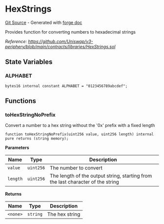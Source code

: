 # HexStrings
[Git Source](https://github.com/uniswap/v4-periphery/blob/cf451c4f55f36ea64c2007d331e3a3574225fc8b/src/libraries/HexStrings.sol) - Generated with [forge doc](https://book.getfoundry.sh/reference/forge/forge-doc)

Provides function for converting numbers to hexadecimal strings

*Reference: https://github.com/Uniswap/v3-periphery/blob/main/contracts/libraries/HexStrings.sol*


## State Variables
### ALPHABET

```solidity
bytes16 internal constant ALPHABET = "0123456789abcdef";
```


## Functions
### toHexStringNoPrefix

Convert a number to a hex string without the '0x' prefix with a fixed length


```solidity
function toHexStringNoPrefix(uint256 value, uint256 length) internal pure returns (string memory);
```
**Parameters**

|Name|Type|Description|
|----|----|-----------|
|`value`|`uint256`|The number to convert|
|`length`|`uint256`|The length of the output string, starting from the last character of the string|

**Returns**

|Name|Type|Description|
|----|----|-----------|
|`<none>`|`string`|The hex string|


